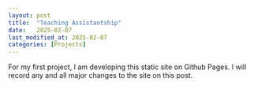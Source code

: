 ```yaml
---
layout: post
title:  "Teaching Assistantship"
date:   2025-02-07
last_modified_at: 2025-02-07
categories: [Projects]
---
```


For my first project, I am developing this static site on Github Pages. I will record any and all major changes to the site on this post. 
